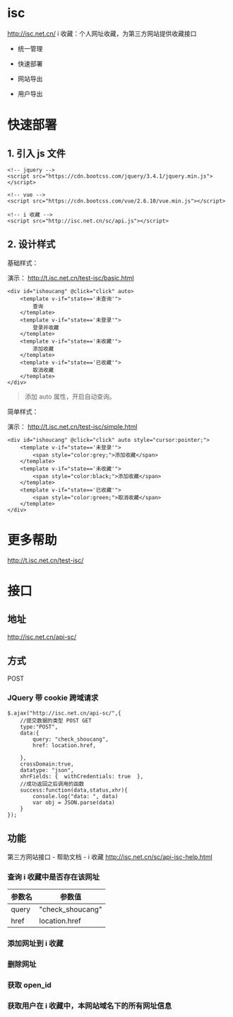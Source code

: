 # isc
http://isc.net.cn/ i 收藏：个人网址收藏，为第三方网站提供收藏接口
- 统一管理

- 快速部署

- 网站导出

- 用户导出
# 快速部署
## 1. 引入 js 文件
```
<!-- jquery -->
<script src="https://cdn.bootcss.com/jquery/3.4.1/jquery.min.js"></script>
	
<!-- vue -->
<script src="https://cdn.bootcss.com/vue/2.6.10/vue.min.js"></script>

<!-- i 收藏 -->
<script src="http://isc.net.cn/sc/api.js"></script>
```
## 2. 设计样式
基础样式：

演示：
http://t.isc.net.cn/test-isc/basic.html
```
<div id="ishoucang" @click="click" auto>
	<template v-if="state=='未查询'">
		查询
	</template>
	<template v-if="state=='未登录'">
		登录并收藏
	</template>
	<template v-if="state=='未收藏'">
		添加收藏
	</template>
	<template v-if="state=='已收藏'">
		取消收藏
	</template>
</div>
```

> 添加 auto 属性，开启自动查询。

简单样式：

演示：
http://t.isc.net.cn/test-isc/simple.html
```
<div id="ishoucang" @click="click" auto style="cursor:pointer;">
	<template v-if="state=='未登录'">
		<span style="color:grey;">添加收藏</span>
	</template>
	<template v-if="state=='未收藏'">
		<span style="color:black;">添加收藏</span>
	</template>
	<template v-if="state=='已收藏'">
		<span style="color:green;">取消收藏</span>
	</template>
</div>
```

# 更多帮助
http://t.isc.net.cn/test-isc/
# 接口
## 地址
http://isc.net.cn/api-sc/
## 方式
POST
### JQuery 带 cookie 跨域请求
```
$.ajax("http://isc.net.cn/api-sc/",{
	//提交数据的类型 POST GET
	type:"POST",
	data:{
		query: "check_shoucang",
		href: location.href,

	},
	crossDomain:true,
	datatype: "json",
	xhrFields: {  withCredentials: true  },
	//成功返回之后调用的函数             
	success:function(data,status,xhr){
		console.log("data: ", data)
		var obj = JSON.parse(data)
	}
});	
```
## 功能
第三方网站接口 - 帮助文档 - i 收藏
http://isc.net.cn/sc/api-isc-help.html

### 查询 i 收藏中是否存在该网址
   
参数名 | 参数值
-|-
query | "check_shoucang" |
href | location.href |
	    
### 添加网址到 i 收藏

### 删除网址

### 获取 open_id

### 获取用户在 i 收藏中，本网站域名下的所有网址信息
